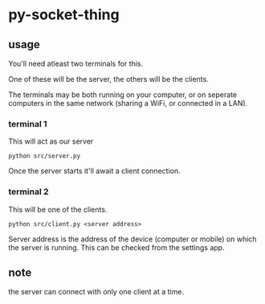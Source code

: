 # py-socket-thing

## usage
You'll need atleast two terminals for this.

One of these will be the server, the others will be the clients.

The terminals may be both running on your computer, or on seperate computers in the same network (sharing a WiFi, or connected in a LAN).

### terminal 1
This will act as our server
```
python src/server.py
```
Once the server starts it'll await a client connection.

### terminal 2
This will be one of the clients.
```
python src/client.py <server address>
```

Server address is the address of the device (computer or mobile) on which the server is running. This can be checked from the settings app.

## note
the server can connect with only one client at a time.

